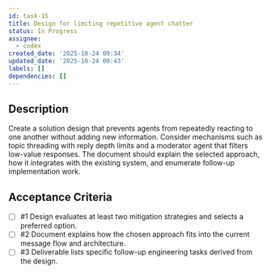 ```yaml
---
id: task-15
title: Design for limiting repetitive agent chatter
status: In Progress
assignee:
  - codex
created_date: '2025-10-24 09:34'
updated_date: '2025-10-24 09:43'
labels: []
dependencies: []
---
```


## Description

<!-- SECTION:DESCRIPTION:BEGIN -->
Create a solution design that prevents agents from repeatedly reacting to one another without adding new information. Consider mechanisms such as topic threading with reply depth limits and a moderator agent that filters low-value responses. The document should explain the selected approach, how it integrates with the existing system, and enumerate follow-up implementation work.
<!-- SECTION:DESCRIPTION:END -->

## Acceptance Criteria
<!-- AC:BEGIN -->
- [ ] #1 Design evaluates at least two mitigation strategies and selects a preferred option.
- [ ] #2 Document explains how the chosen approach fits into the current message flow and architecture.
- [ ] #3 Deliverable lists specific follow-up engineering tasks derived from the design.
<!-- AC:END -->
